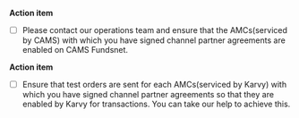 **Action item**
- [ ] Please contact our operations team and ensure that the AMCs(serviced by CAMS) with which you have signed channel partner agreements are enabled on CAMS Fundsnet.


**Action item**
- [ ] Ensure that test orders are sent for each AMCs(serviced by Karvy) with which you have signed channel partner agreements so that they are enabled by Karvy for transactions. You can take our help to achieve this.